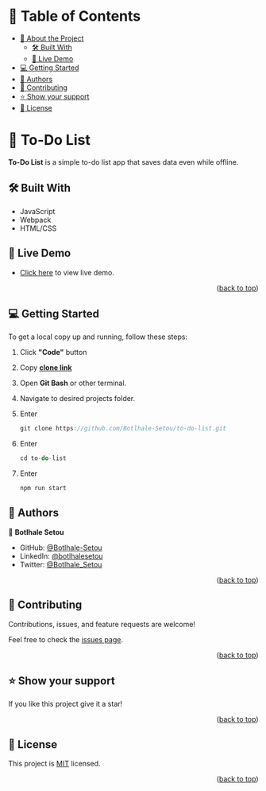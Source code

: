 <a name="readme-top"></a>

<!-- TABLE OF CONTENTS -->

# 📗 Table of Contents

- [📖 About the Project](#about-project)
  - [🛠 Built With](#built-with)
  - [🚀 Live Demo](#live-demo)
- [💻 Getting Started](#getting-started)
- [👥 Authors](#authors)
- [🤝 Contributing](#contributing)
- [⭐️ Show your support](#support)
- [📝 License](#license)

<!-- PROJECT DESCRIPTION -->

# 📖 To-Do List <a name="about-project"></a>

**To-Do List** is a simple to-do list app that saves data even while offline.

## 🛠 Built With <a name="built-with"></a>
- JavaScript
- Webpack
- HTML/CSS

<!-- LIVE DEMO -->

## 🚀 Live Demo <a name="live-demo"></a>

- [Click here](https://botlhale-setou.github.io/to-do-list/dist/) to view live demo.

<p align="right">(<a href="#readme-top">back to top</a>)</p>

<!-- GETTING STARTED -->

## 💻 Getting Started <a name="getting-started"></a>

To get a local copy up and running, follow these steps:
1. Click **"Code"** button
2. Copy [**clone link**](https://github.com/Botlhale-Setou/to-do-list.git)
3. Open **Git Bash** or other terminal.
4. Navigate to desired projects folder.
5. Enter 
	```javascript
	git clone https://github.com/Botlhale-Setou/to-do-list.git
	```

6. Enter 
	```javascript
	cd to-do-list
	```

7. Enter 
	```javascript
	npm run start
	```

<!-- AUTHORS -->

## 👥 Authors <a name="authors"></a>


👤 **Botlhale Setou**
- GitHub: [@Botlhale-Setou](https://github.com/Botlhale-Setou)
- LinkedIn: [@botlhalesetou](https://www.linkedin.com/in/botlhalesetou/)
- Twitter: [@Botlhale_Setou](https://twitter.com/Botlhale_Setou)


<p align="right">(<a href="#readme-top">back to top</a>)</p>


<!-- CONTRIBUTING -->

## 🤝 Contributing <a name="contributing"></a>

Contributions, issues, and feature requests are welcome!

Feel free to check the [issues page](https://github.com/Botlhale-Setou/to-do-list/issues).

<p align="right">(<a href="#readme-top">back to top</a>)</p>

<!-- SUPPORT -->

## ⭐️ Show your support <a name="support"></a>

If you like this project give it a star!

<p align="right">(<a href="#readme-top">back to top</a>)</p>



<!-- LICENSE -->

## 📝 License <a name="license"></a>

This project is [MIT](./LICENSE) licensed.

<p align="right">(<a href="#readme-top">back to top</a>)</p>
